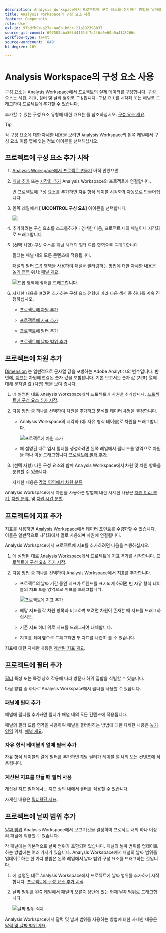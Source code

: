 ```yaml
---
description: Analysis Workspace에서 프로젝트에 구성 요소를 추가하는 방법을 알아봅니다
title: Analysis Workspace의 구성 요소 사용
feature: Components
role: User
exl-id: 97bdfb9e-a27e-4a6b-b6cc-21a292398037
source-git-commit: 697503bba56f44159df7a2f6a0e60a0a4178266d
workflow-type: tm+mt
source-wordcount: '849'
ht-degree: 16%

---
```


# Analysis Workspace의 구성 요소 사용

구성 요소는 Analysis Workspace에서 프로젝트의 실제 데이터를 구성합니다. 구성 요소는 차원, 지표, 필터 및 날짜 범위로 구성됩니다. 구성 요소를 시각화 또는 패널로 드래그하여 프로젝트에 추가할 수 있습니다.

추가할 수 있는 구성 요소 유형에 대한 개요는 를 참조하십시오. [구성 요소 개요](/help/components/overview.md).

>[!TIP]
>
>각 구성 요소에 대한 자세한 내용을 보려면 Analysis Workspace의 왼쪽 레일에서 구성 요소 이름 옆에 있는 정보 아이콘을 선택하십시오.

## 프로젝트에 구성 요소 추가 시작

1. [Analysis Workspace에서 프로젝트 만들기](/help/analysis-workspace/build-workspace-project/create-projects.md) 아직 안왔으면

1. [패널 추가](/help/analysis-workspace/c-panels/panels.md) 또는 [시각화 추가](/help/analysis-workspace/visualizations/freeform-analysis-visualizations.md#add-visualizations-to-a-panel) Analysis Workspace의 프로젝트에 연결합니다.

   빈 프로젝트에 구성 요소를 추가하면 자유 형식 테이블 시각화가 자동으로 만들어집니다.

1. 왼쪽 레일에서 **[!UICONTROL 구성 요소]** 아이콘을 선택합니다.

   ![](assets/build-components.png)

1. 추가하려는 구성 요소를 스크롤하거나 검색한 다음, 프로젝트 내의 패널이나 시각화로 드래그합니다.

1. (선택 사항) 구성 요소를 패널 헤더의 필터 드롭 영역으로 드래그합니다.

   필터는 패널 내의 모든 콘텐츠에 적용됩니다.

   패널의 필터 드롭 영역을 사용하여 패널을 필터링하는 방법에 대한 자세한 내용은 [놓기 영역](/help/analysis-workspace/c-panels/panels.md#drop-zone) 위치: [패널 개요](/help/analysis-workspace/c-panels/panels.md).

   ![드롭 영역에 필터를 드래그합니다.](assets/filter-dropzone.png)

1. 자세한 내용을 보려면 추가하는 구성 요소 유형에 따라 다음 섹션 중 하나를 계속 진행하십시오.

   * [프로젝트에 차원 추가](#add-dimensions-to-a-project)

   * [프로젝트에 지표 추가](#add-metrics-to-a-project)

   * [프로젝트에 필터 추가](#add-filters-to-a-project)

   * [프로젝트에 날짜 범위 추가](#add-date-ranges-to-a-project)

## 프로젝트에 차원 추가

[Dimension](/help/components/dimensions/overview.md) 는 일반적으로 문자열 값을 포함하는 Adobe Analytics의 변수입니다. 반면에, [지표](/help/components/calc-metrics/calc-metr-overview.md)는 차원에 연결된 숫자 값을 포함합니다. 기본 보고서는 숫자 값 (지표) 열에 대해 문자열 값 (차원) 행을 보여 줍니다.

1. 에 설명된 대로 Analysis Workspace에서 프로젝트에 차원을 추가합니다. [프로젝트에 구성 요소 추가 시작](#begin-adding-components-to-a-project).

1. 다음 방법 중 하나를 선택하여 차원을 추가하고 분석할 데이터 유형을 결정합니다.

   * Analysis Workspace의 시각화 (예: 자유 형식 테이블)로 차원을 드래그합니다.

     ![프로젝트에 차원 추가](assets/add-dimensions.png)

   * 에 설명된 대로 임시 필터를 생성하려면 왼쪽 레일에서 필터 드롭 영역으로 차원을 하나 이상 드래그합니다 [프로젝트에 필터 추가](#add-filters-to-a-project).

1. (선택 사항) 다른 구성 요소와 함께 Analysis Workspace에서 차원 및 차원 항목을 분류할 수 있습니다.

   자세한 내용은 [작업 영역에서 차원 분류](/help/components/dimensions/t-breakdown-fa.md).

Analysis Workspace에서 차원을 사용하는 방법에 대한 자세한 내용은 [차원 미리 보기](/help/components/dimensions/view-dimensions.md), [차원 분류](/help/components/dimensions/t-breakdown-fa.md), 및 [차원 시간 분할](/help/components/dimensions/time-parting-dimensions.md).

## 프로젝트에 지표 추가

지표를 사용하면 Analysis Workspace에서 데이터 포인트를 수량화할 수 있습니다. 이들은 일반적으로 시각화에서 열로 사용되며 차원에 연결됩니다.

Analysis Workspace에서 프로젝트에 지표를 추가하려면 다음을 수행하십시오.

1. 에 설명된 대로 Analysis Workspace에서 프로젝트에 지표 추가를 시작합니다. [프로젝트에 구성 요소 추가 시작](#begin-adding-components-to-a-project).

1. 다음 방법 중 하나를 선택하여 Analysis Workspace에서 지표를 추가합니다.

   * 프로젝트의 날짜 기간 동안 지표가 트렌드를 표시되게 하려면 빈 자유 형식 테이블의 지표 드롭 영역으로 지표를 드래그합니다.

     ![프로젝트에 지표 추가](assets/add-metrics.png)

   * 해당 지표를 각 차원 항목과 비교하여 보려면 차원이 존재할 때 지표를 드래그하십시오.

   * 기존 지표 헤더 위로 지표를 드래그하여 대체합니다.

   * 지표를 헤더 옆으로 드래그하면 두 지표를 나란히 볼 수 있습니다.

지표에 대한 자세한 내용은 [계산된 지표 개요](/help/components/calc-metrics/calc-metr-overview.md).

## 프로젝트에 필터 추가

[필터](/help/components/filters/filters-overview.md) 특성 또는 특정 상호 작용에 따라 방문자 하위 집합을 식별할 수 있습니다.

다음 방법 중 하나로 Analysis Workspace에서 필터를 사용할 수 있습니다.

### 패널에 필터 추가

패널에 필터를 추가하면 필터가 패널 내의 모든 컨텐츠에 적용됩니다.

패널의 필터 드롭 영역을 사용하여 패널을 필터링하는 방법에 대한 자세한 내용은 [놓기 영역](/help/analysis-workspace/c-panels/panels.md#drop-zone) 위치: [패널 개요](/help/analysis-workspace/c-panels/panels.md).

### 자유 형식 테이블의 열에 필터 추가

자유 형식 테이블의 열에 필터를 추가하면 해당 필터가 테이블 열 내의 모든 컨텐츠에 적용됩니다.

### 계산된 지표를 만들 때 필터 사용

계산된 지표 빌더에서는 지표 정의 내에서 필터를 적용할 수 있습니다.

자세한 내용은 [필터링된 지표](/help/components/calc-metrics/cm-workflow/metrics-with-segments.md).

## 프로젝트에 날짜 범위 추가

[날짜 범위](/help/components/date-ranges/custom-date-ranges.md) Analysis Workspace에서 보고 기간을 결정하며 프로젝트 내의 하나 이상의 패널에 적용할 수 있습니다.

각 패널에는 기본적으로 날짜 범위가 포함되어 있습니다. 패널의 날짜 범위를 업데이트하는 방법에는 여러 가지가 있습니다. Analysis Workspace에서 패널의 날짜 범위를 업데이트하는 한 가지 방법은 왼쪽 레일에서 날짜 범위 구성 요소를 드래그하는 것입니다.

1. 에 설명된 대로 Analysis Workspace에서 프로젝트에 날짜 범위를 추가하기 시작합니다. [프로젝트에 구성 요소 추가 시작](#begin-adding-components-to-a-project).

1. 날짜 범위를 왼쪽 레일에서 패널의 오른쪽 상단에 있는 현재 날짜 범위로 드래그합니다.

   ![날짜 범위 삭제](assets/daterange-drop.png)

Analysis Workspace에서 달력 및 날짜 범위를 사용하는 방법에 대한 자세한 내용은 [달력 및 날짜 범위 개요](/help/components/date-ranges/custom-date-ranges.md).
